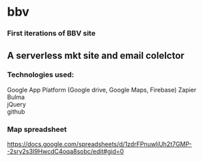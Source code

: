 # bbv
### First iterations of BBV site

## A serverless mkt site and email colelctor

### Technologies used:
Google App Platform (Google drive, Google Maps, Firebase)
Zapier  
Bulma  
jQuery  
github  


### Map spreadsheet
https://docs.google.com/spreadsheets/d/1zdrFPnuwliUh2t7GMP--2sry2s3I9HwcdC4oqa8sobc/edit#gid=0

###
